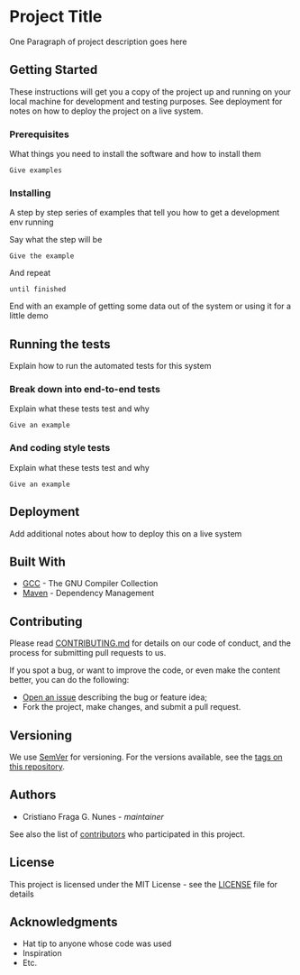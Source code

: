 # Project Title

One Paragraph of project description goes here

## Getting Started

These instructions will get you a copy of the project up and running on your local machine for development and testing purposes. See deployment for notes on how to deploy the project on a live system.

### Prerequisites

What things you need to install the software and how to install them

    Give examples

### Installing

A step by step series of examples that tell you how to get a development env running

Say what the step will be

    Give the example

And repeat

    until finished

End with an example of getting some data out of the system or using it for a little demo

## Running the tests

Explain how to run the automated tests for this system

### Break down into end-to-end tests

Explain what these tests test and why

    Give an example

### And coding style tests

Explain what these tests test and why

    Give an example

## Deployment

Add additional notes about how to deploy this on a live system

## Built With

- [GCC](https://gcc.gnu.org/) - The GNU Compiler Collection
- [Maven](https://maven.apache.org/) - Dependency Management

## Contributing

Please read [CONTRIBUTING.md](https://github.com/cfgnunes/software-folder-structure/issues/new) for details on our code of conduct, and the process for submitting pull requests to us.

If you spot a bug, or want to improve the code, or even make the content better, you can do the following:

- [Open an issue](https://github.com/cfgnunes/software-folder-structure/issues/new) describing the bug or feature idea;
- Fork the project, make changes, and submit a pull request.

## Versioning

We use [SemVer](http://semver.org/) for versioning. For the versions available, see the [tags on this repository](https://github.com/cfgnunes/software-folder-structure/tags).

## Authors

- Cristiano Fraga G. Nunes - *maintainer*

See also the list of [contributors](https://github.com/cfgnunes/software-folder-structure/contributors) who participated in this project.

## License

This project is licensed under the MIT License - see the [LICENSE](LICENSE) file for details

## Acknowledgments

- Hat tip to anyone whose code was used
- Inspiration
- Etc.

